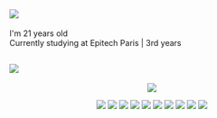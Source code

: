 
<h2 align = "left">
   <img src = "https://readme-typing-svg.herokuapp.com?font=Consolas&color=%23D83B7D&size=30&duration=6000&lines=About+me+👺&height=70">
</h2>
<p align = "left">
 <span color="red">
    I'm 21 years old<br>
    Currently studying at Epitech Paris | 3rd years<br>
  </span>
</p>
<h2 align = "left">
   <img src = "https://readme-typing-svg.herokuapp.com?font=Consolas&color=%23D83B7D&size=30&duration=6000&lines=Stats+📈&height=70">
</h2>
<p align = "center">
  <img src = "https://github-readme-stats-phi-two-53.vercel.app/api?username=Raskc&count_private=true&show_icons=true&theme=radical&line_height=27">
</p>
<p align = "center">
  <img src="https://img.shields.io/badge/lua-%232C2D72.svg?style=for-the-badge&logo=lua&logoColor=white" />
  <img src="https://img.shields.io/badge/python-3670A0?style=for-the-badge&logo=python&logoColor=ffdd54" />
  <img src="https://img.shields.io/badge/c-%2300599C.svg?style=for-the-badge&logo=c&logoColor=white" />
   <img src="https://img.shields.io/badge/cpp-%2300599C.svg?style=for-the-badge&logo=cplusplus&logoColor=#00599C" />
   <img src="https://img.shields.io/badge/react-61DAFB?style=for-the-badge&logo=react&logoColor=black" />
   <img src="https://img.shields.io/badge/assembly-%2300599C.svg?style=for-the-badge&logo=assemblyscript&logoColor=white" />
   <img src="https://img.shields.io/badge/svelte-FF3E00?style=for-the-badge&logo=svelte&logoColor=white" />
   <img src="https://img.shields.io/badge/javascript-F7DF1E?style=for-the-badge&logo=javascript&logoColor=black" />
   <img src="https://img.shields.io/badge/ThreeJS-000000?style=for-the-badge&logo=threedotjs&logoColor=white" />
   <img src="https://img.shields.io/badge/nodeJS-5FA04E?style=for-the-badge&logo=nodedotjs&logoColor=white" />
</p>
